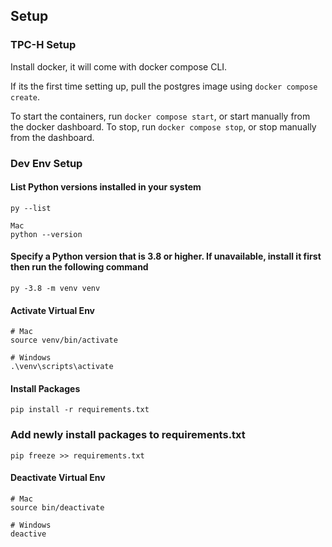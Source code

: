 ## Setup

### TPC-H Setup

Install docker, it will come with docker compose CLI.

If its the first time setting up, pull the postgres image using `docker compose create`.

To start the containers, run `docker compose start`, or start manually from the docker dashboard. To stop, run `docker compose stop`, or stop manually from the dashboard.

### Dev Env Setup

#### List Python versions installed in your system

```
py --list

Mac
python --version
```

#### Specify a Python version that is 3.8 or higher. If unavailable, install it first then run the following command

```
py -3.8 -m venv venv
```

#### Activate Virtual Env

```
# Mac
source venv/bin/activate

# Windows
.\venv\scripts\activate
```

#### Install Packages

```
pip install -r requirements.txt
```

### Add newly install packages to requirements.txt

```
pip freeze >> requirements.txt
```

#### Deactivate Virtual Env

```
# Mac
source bin/deactivate

# Windows
deactive
```